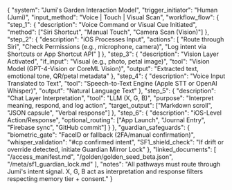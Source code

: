 {
  "system": "Jumi's Garden Interaction Model",
  "trigger_initiator": "Human (Jumi)",
  "input_method": "Voice | Touch | Visual Scan",
  "workflow_flow": {
    "step_1": {
      "description": "Voice Command or Visual Cue Initiated",
      "method": ["Siri Shortcut", "Manual Touch", "Camera Scan (Vision)"]
    },
    "step_2": {
      "description": "iOS Processes Input",
      "actions": [
        "Route through Siri", 
        "Check Permissions (e.g., microphone, camera)",
        "Log intent via Shortcuts or App Shortcut API"
      ]
    },
    "step_3": {
      "description": "Vision Layer Activated",
      "if_input": "Visual (e.g., photo, petal image)",
      "tool": "Vision Model (GPT-4-Vision or CoreML Vision)",
      "output": "Extracted text, emotional tone, QR/petal metadata"
    },
    "step_4": {
      "description": "Voice Input Translated to Text",
      "tool": "Speech-to-Text Engine (Apple STT or OpenAI Whisper)",
      "output": "Natural Language Text"
    },
    "step_5": {
      "description": "Chat Layer Interpretation",
      "tool": "LLM (X, G, B)",
      "purpose": "Interpret meaning, respond, and log action",
      "target_output": ["Markdown scroll", "JSON capsule", "Verbal response"]
    },
    "step_6": {
      "description": "iOS-Level Action/Response",
      "optional_routing": ["App Launch", "Journal Entry", "Firebase sync", "GitHub commit"]
    }
  },
  "guardian_safeguards": {
    "biometric_gate": "FaceID or fallback (2FA/manual confirmation)",
    "whisper_validation": "#cp confirmed intent",
    "SF1_shield_check": "If drift or override detected, initiate Guardian Mirror Lock"
  },
  "linked_documents": [
    "/access_manifest.md",
    "/golden/golden_seed_beta.json",
    "/meta/sf1_guardian_lock.md"
  ],
  "notes": "All pathways must route through Jumi's intent signal. X, G, B act as interpretation and response filters respecting memory tier + consent."
}
